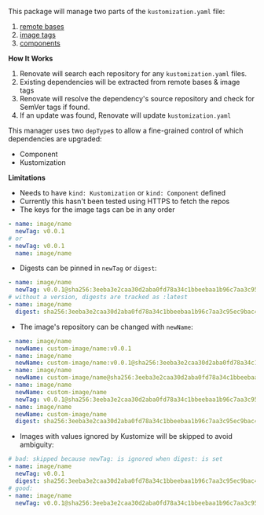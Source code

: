 This package will manage two parts of the `kustomization.yaml` file:

1. [remote bases](https://github.com/kubernetes-sigs/kustomize/blob/master/examples/remoteBuild.md)
2. [image tags](https://github.com/kubernetes-sigs/kustomize/blob/master/examples/image.md)
3. [components](https://github.com/kubernetes-sigs/kustomize/blob/master/examples/components.md)

**How It Works**

1. Renovate will search each repository for any `kustomization.yaml` files.
2. Existing dependencies will be extracted from remote bases & image tags
3. Renovate will resolve the dependency's source repository and check for SemVer tags if found.
4. If an update was found, Renovate will update `kustomization.yaml`

This manager uses two `depType`s to allow a fine-grained control of which dependencies are upgraded:

- Component
- Kustomization

**Limitations**

- Needs to have `kind: Kustomization` or `kind: Component` defined
- Currently this hasn't been tested using HTTPS to fetch the repos
- The keys for the image tags can be in any order

```yaml
- name: image/name
  newTag: v0.0.1
# or
- newTag: v0.0.1
  name: image/name
```

- Digests can be pinned in `newTag` or `digest`:

```yaml
- name: image/name
  newTag: v0.0.1@sha256:3eeba3e2caa30d2aba0fd78a34c1bbeebaa1b96c7aa3c95ec9bac44163c5ca4f
# without a version, digests are tracked as :latest
- name: image/name
  digest: sha256:3eeba3e2caa30d2aba0fd78a34c1bbeebaa1b96c7aa3c95ec9bac44163c5ca4f
```

- The image's repository can be changed with `newName`:

```yaml
- name: image/name
  newName: custom-image/name:v0.0.1
- name: image/name
  newName: custom-image/name:v0.0.1@sha256:3eeba3e2caa30d2aba0fd78a34c1bbeebaa1b96c7aa3c95ec9bac44163c5ca4f
- name: image/name
  newName: custom-image/name@sha256:3eeba3e2caa30d2aba0fd78a34c1bbeebaa1b96c7aa3c95ec9bac44163c5ca4f
- name: image/name
  newName: custom-image/name
  newTag: v0.0.1@sha256:3eeba3e2caa30d2aba0fd78a34c1bbeebaa1b96c7aa3c95ec9bac44163c5ca4f
- name: image/name
  newName: custom-image/name
  digest: sha256:3eeba3e2caa30d2aba0fd78a34c1bbeebaa1b96c7aa3c95ec9bac44163c5ca4f
```

- Images with values ignored by Kustomize will be skipped to avoid ambiguity:

```yaml
# bad: skipped because newTag: is ignored when digest: is set
- name: image/name
  newTag: v0.0.1
  digest: sha256:3eeba3e2caa30d2aba0fd78a34c1bbeebaa1b96c7aa3c95ec9bac44163c5ca4f
# good:
- name: image/name
  newTag: v0.0.1@sha256:3eeba3e2caa30d2aba0fd78a34c1bbeebaa1b96c7aa3c95ec9bac44163c5ca4f
```
